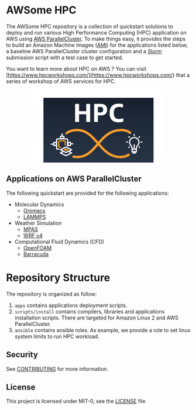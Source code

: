 # AWSome HPC

The AWSome HPC repository is a collection of quickstart solutions to deploy and run various High Performance Computing (HPC) application on AWS using [AWS ParallelCluster](<https://aws.amazon.com/hpc/parallelcluster/>).
To make things easy, it provides the steps to build an Amazon Machine Images ([AMI](<https://docs.aws.amazon.com/AWSEC2/latest/UserGuide/AMIs.html>)) for the applications listed below, a baseline AWS ParallelCluster cluster configuration and a [Slurm](<https://www.schedmd.com/>) submission script with a test case to get started.

You want to learn more about HPC on AWS ? You can visit [https://www.hpcworkshops.com/](<https://www.hpcworkshops.com/>) that a series of workshop of AWS services for HPC.

<p align="center">
<img src="docs/images/aws_hpc.png">
</p>

## Applications on AWS ParallelCluster

The following quickstart are provided for the following applications:

- Molecular Dynamics
  - [Gromacs](<apps/gromacs/README.md>)
  - [LAMMPS](<apps/lammps/README.md>)
- Weather Simulation
  - [MPAS](<apps/mpas/README.md>)
  - [WRF v4](<apps/wrf/README.md>)
- Computational Fluid Dynamics (CFD)
  - [OpenFOAM](<apps/openfoam/README.md>)
  - [Barracuda](<apps/barracuda/README.md>)

# Repository Structure

The repository is organized as follow:

1. `apps` contains applications deployment scripts.
1. `scripts/install` contains compilers, libraries and applications installation scripts. There are targeted for Amazon Linux 2 and AWS ParallelCluster.
1. `ansible` contains ansible roles. As example, we provide a role to set linux system limits to run HPC workload.

## Security

See [CONTRIBUTING](<CONTRIBUTING.md#security-issue-notifications>) for more information.

## License

This project is licensed under MIT-0, see the [LICENSE](<LICENSE>) file
